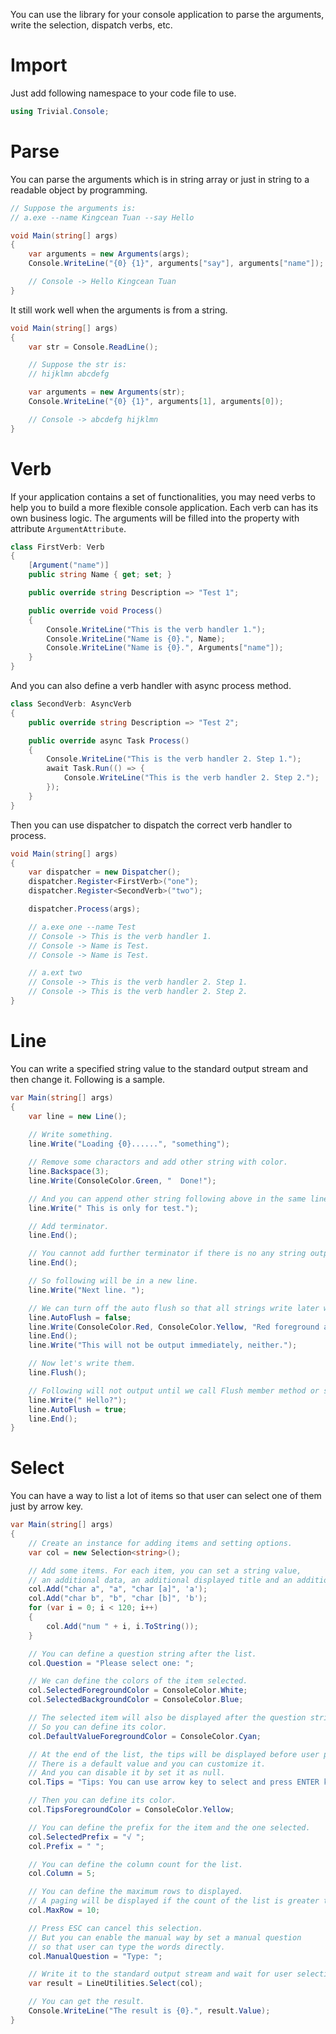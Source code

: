 ﻿You can use the library for your console application to parse the arguments, write the selection, dispatch verbs, etc.

# Import

Just add following namespace to your code file to use.

```csharp
using Trivial.Console;
```

# Parse

You can parse the arguments which is in string array or just in string to a readable object by programming.

```csharp
// Suppose the arguments is:
// a.exe --name Kingcean Tuan --say Hello

void Main(string[] args)
{
    var arguments = new Arguments(args);
    Console.WriteLine("{0} {1}", arguments["say"], arguments["name"]);

    // Console -> Hello Kingcean Tuan
}
```

It still work well when the arguments is from a string.

```csharp
void Main(string[] args)
{
    var str = Console.ReadLine();

    // Suppose the str is:
    // hijklmn abcdefg

    var arguments = new Arguments(str);
    Console.WriteLine("{0} {1}", arguments[1], arguments[0]);

    // Console -> abcdefg hijklmn
}
```

# Verb

If your application contains a set of functionalities, you may need verbs to help you to build a more flexible console application.
Each verb can has its own business logic. The arguments will be filled into the property with attribute `ArgumentAttribute`.

```csharp
class FirstVerb: Verb
{
    [Argument("name")]
    public string Name { get; set; }

    public override string Description => "Test 1";

    public override void Process()
    {
        Console.WriteLine("This is the verb handler 1.");
        Console.WriteLine("Name is {0}.", Name);
        Console.WriteLine("Name is {0}.", Arguments["name"]);
    }
}
```

And you can also define a verb handler with async process method.

```csharp
class SecondVerb: AsyncVerb
{
    public override string Description => "Test 2";

    public override async Task Process()
    {
        Console.WriteLine("This is the verb handler 2. Step 1.");
        await Task.Run(() => {
            Console.WriteLine("This is the verb handler 2. Step 2.");
        });
    }
}
```

Then you can use dispatcher to dispatch the correct verb handler to process.

```csharp
void Main(string[] args)
{
    var dispatcher = new Dispatcher();
    dispatcher.Register<FirstVerb>("one");
    dispatcher.Register<SecondVerb>("two");

    dispatcher.Process(args);

    // a.exe one --name Test
    // Console -> This is the verb handler 1.
    // Console -> Name is Test.
    // Console -> Name is Test.

    // a.ext two
    // Console -> This is the verb handler 2. Step 1.
    // Console -> This is the verb handler 2. Step 2.
}
```

# Line

You can write a specified string value to the standard output stream and then change it. Following is a sample.

```csharp
var Main(string[] args)
{
    var line = new Line();
    
    // Write something.
    line.Write("Loading {0}......", "something");

    // Remove some charactors and add other string with color.
    line.Backspace(3);
    line.Write(ConsoleColor.Green, "  Done!");

    // And you can append other string following above in the same line and in the default color.
    line.Write(" This is only for test.");

    // Add terminator.
    line.End();

    // You cannot add further terminator if there is no any string output.
    line.End();

    // So following will be in a new line.
    line.Write("Next line. ");

    // We can turn off the auto flush so that all strings write later will be in an output queue.
    line.AutoFlush = false;
    line.Write(ConsoleColor.Red, ConsoleColor.Yellow, "Red foreground and yellow background");
    line.End();
    line.Write("This will not be output immediately, neither.");

    // Now let's write them.
    line.Flush();

    // Following will not output until we call Flush member method or set AutoFlush property as true.
    line.Write(" Hello?");
    line.AutoFlush = true;
    line.End();
}
```

# Select

You can have a way to list a lot of items so that user can select one of them just by arrow key.

```csharp
var Main(string[] args)
{
    // Create an instance for adding items and setting options.
    var col = new Selection<string>();

    // Add some items. For each item, you can set a string value,
    // an additional data, an additional displayed title and an additional hot key.
    col.Add("char a", "a", "char [a]", 'a');
    col.Add("char b", "b", "char [b]", 'b');
    for (var i = 0; i < 120; i++)
    {
        col.Add("num " + i, i.ToString());
    }

    // You can define a question string after the list.
    col.Question = "Please select one: ";

    // We can define the colors of the item selected.
    col.SelectedForegroundColor = ConsoleColor.White;
    col.SelectedBackgroundColor = ConsoleColor.Blue;

    // The selected item will also be displayed after the question string.
    // So you can define its color.
    col.DefaultValueForegroundColor = ConsoleColor.Cyan;

    // At the end of the list, the tips will be displayed before user press any key.
    // There is a default value and you can customize it.
    // And you can disable it by set it as null.
    col.Tips = "Tips: You can use arrow key to select and press ENTER key to continue.";

    // Then you can define its color.
    col.TipsForegroundColor = ConsoleColor.Yellow;

    // You can define the prefix for the item and the one selected.
    col.SelectedPrefix = "√ ";
    col.Prefix = " ";

    // You can define the column count for the list.
    col.Column = 5;

    // You can define the maximum rows to displayed.
    // A paging will be displayed if the count of the list is greater than it.
    col.MaxRow = 10;

    // Press ESC can cancel this selection.
    // But you can enable the manual way by set a manual question
	// so that user can type the words directly.
    col.ManualQuestion = "Type: ";

    // Write it to the standard output stream and wait for user selection.
    var result = LineUtilities.Select(col);

	// You can get the result.
    Console.WriteLine("The result is {0}.", result.Value);
}
```

